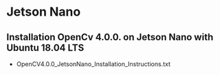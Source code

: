 # Jetson Nano
## Installation OpenCv 4.0.0. on Jetson Nano with Ubuntu 18.04 LTS
- OpenCV4.0.0_JetsonNano_Installation_Instructions.txt
